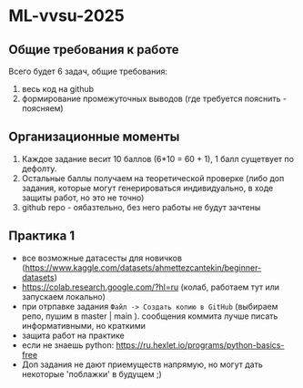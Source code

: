 # ML-vvsu-2025

## Общие требования к работе
Всего будет 6 задач, общие требования:
1. весь код на github
2. формирование промежуточных выводов (где требуется пояснить - поясняем)

## Организационные моменты
1. Каждое задание весит 10 баллов (6*10 = 60 + 1), 1 балл сущетвует по дефолту.
2. Остальные баллы получаем на теоретической проверке (либо доп задания, которые могут генерироваться индивидуально, в ходе защиты работ, но это не точно)
3. github repo - оябазтельно, без него работы не будут зачтены

## Практика 1
- все возможные датасесты для новичков (https://www.kaggle.com/datasets/ahmettezcantekin/beginner-datasets)
- https://colab.research.google.com/?hl=ru (колаб, работаем тут или запускаем локально)
- при отрпавке задания ```Файл -> Создать копию в GitHub``` (выбираем репо, пушим в master | main ). сообщения коммита лучше писать информативными, но краткими
- защита работ на практике
- если не знаешь python: https://ru.hexlet.io/programs/python-basics-free
- Доп задания не дают приемуществ напрямую, но могут дать некоторые 'поблажки' в будущем ;)
